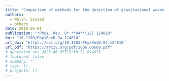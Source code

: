 ```yaml
---
title: "Comparison of methods for the detection of gravitational waves from unknown neutron stars"
authors:
  - Walsh, Sinead
  - others
date: 2016-01-01
publication: "*Phys. Rev. D* **94**(12) 124010"
doi: "10.1103/PhysRevD.94.124010"
url_doi: "https://doi.org/10.1103/PhysRevD.94.124010"
url_pdf: "https://arxiv.org/pdf/1606.00660.pdf"
# generated_on: 2025-06-07T19:50:51.094973
# featured: false
# summary: ""
# tags: []
# projects: []
---
```

